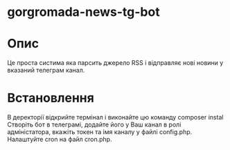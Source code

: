 # gorgromada-news-tg-bot

# Опис

Це проста систима яка парсить джерело RSS і відправляє нові новини у вказаний телеграм канал.

# Встановлення

В деректорії відкрийте термінал і виконайте цю команду
composer instal
Створіть бот в телеграмі, додайте його у Ваш канал в ролі адміністатора, вкажіть токен та імя каналу у файлі config.php. Налаштуйте cron на файл cron.php.
